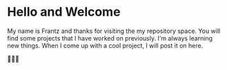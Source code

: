 # Hello and Welcome

My name is Frantz and thanks for visiting the my repository space.
You will find some projects that I have worked on previously. I'm always learning
new things. When I come up with a cool project, I will post it on here.

👨🏾‍💻

